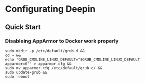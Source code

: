 # Configurating Deepin

## Quick Start

### Disableing AppArmor to Docker work properly

```
sudo mkdir -p /etc/default/grub.d &&
cd ~ &&
echo 'GRUB_CMDLINE_LINUX_DEFAULT="$GRUB_CMDLINE_LINUX_DEFAULT apparmor=0"' > apparmor.cfg &&
sudo mv apparmor.cfg /etc/default/grub.d/ &&
sudo update-grub &&
sudo reboot 
```
